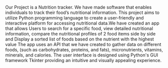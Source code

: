  Our Project is a Nutrition tracker. We have made software that    enables individuals to  track their food’s nutritional information. This project aims to utilize Python programming language to create a user-friendly and interactive platform for accessing nutritional data.We have created an app that allows Users to search for a specific food, view detailed nutritional information, compare the nutritional profiles of 2 food items side by side and Display a sorted list of foods based on the nutrient with the highest value
The app uses an API that we have created to gather data on different foods, (such as carbohydrates, proteins, and fats), micronutrients, vitamins, minerals, and calories. 
The user interface is designed using Python's GUI framework Tkinter providing an intuitive and visually appealing experience. 
